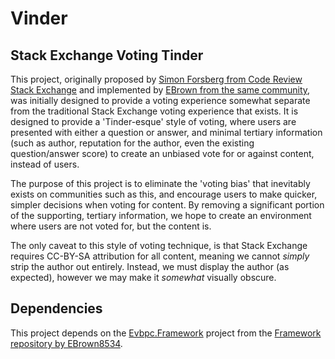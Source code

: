 # Vinder
## Stack Exchange Voting Tinder

This project, originally proposed by [Simon Forsberg from Code Review Stack Exchange](https://codereview.stackexchange.com/users/31562/simon-forsberg) and implemented by [EBrown from the same community](https://codereview.stackexchange.com/users/73844/ebrown), was initially designed to provide a voting experience somewhat separate from the traditional Stack Exchange voting experience that exists. It is designed to provide a 'Tinder-esque' style of voting, where users are presented with either a question or answer, and minimal tertiary information (such as author, reputation for the author, even the existing question/answer score) to create an unbiased vote for or against content, instead of users.

The purpose of this project is to eliminate the 'voting bias' that inevitably exists on communities such as this, and encourage users to make quicker, simpler decisions when voting for content. By removing a significant portion of the supporting, tertiary information, we hope to create an environment where users are not voted for, but the content is.

The only caveat to this style of voting technique, is that Stack Exchange requires CC-BY-SA attribution for all content, meaning we cannot *simply* strip the author out entirely. Instead, we must display the author (as expected), however we may make it *somewhat* visually obscure.

## Dependencies

This project depends on the [Evbpc.Framework](https://github.com/EBrown8534/Framework/tree/master/Evbpc.Framework) project from the [Framework repository by EBrown8534](https://github.com/EBrown8534/Framework).

